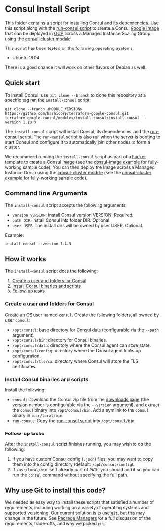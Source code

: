 # Consul Install Script

This folder contains a script for installing Consul and its dependencies. Use this script along with the
[run-consul script](https://github.com/hashicorp/terraform-google-consul/tree/master/modules/run-consul) to create a Consul [Google Image](https://cloud.google.com/compute/docs/images)
that can be deployed in [GCP](https://cloud.google.com) across a Managed Instance Scaling Group using the
[consul-cluster module](https://github.com/hashicorp/terraform-google-consul/tree/master/modules/consul-cluster).

This script has been tested on the following operating systems:

- Ubuntu 18.04

There is a good chance it will work on other flavors of Debian as well.

## Quick start

To install Consul, use `git clone --branch` to clone this repository at a specific tag run the `install-consul` script:

```
git clone --branch <MODULE_VERSION> https://github.com/hashicorp/terraform-google-consul.git
terraform-google-consul/modules/install-consul/install-consul --version 1.10.0
```

The `install-consul` script will install Consul, its dependencies, and the [run-consul script](https://github.com/hashicorp/terraform-google-consul/tree/master/modules/run-consul).
The `run-consul` script is also run when the server is booting to start Consul and configure it to automatically
join other nodes to form a cluster.

We recommend running the `install-consul` script as part of a [Packer](https://www.packer.io/) template to create a
Consul [Image](https://cloud.google.com/compute/docs/images) (see the [consul-image example](https://github.com/hashicorp/terraform-google-consul/tree/master/examples/consul-image) for
fully-working sample code). You can then deploy the Image across a Managed Instance Group using the [consul-cluster
module](https://github.com/hashicorp/terraform-google-consul/tree/master/modules/consul-cluster) (see the [consul-cluster example](https://github.com/hashicorp/terraform-google-consul/tree/master/examples/root-example) for fully-working sample code).

## Command line Arguments

The `install-consul` script accepts the following arguments:

- `version VERSION`: Install Consul version VERSION. Required.
- `path DIR`: Install Consul into folder DIR. Optional.
- `user USER`: The install dirs will be owned by user USER. Optional.

Example:

```
install-consul --version 1.8.3
```

## How it works

The `install-consul` script does the following:

1. [Create a user and folders for Consul](#create-a-user-and-folders-for-consul)
1. [Install Consul binaries and scripts](#install-consul-binaries-and-scripts)
1. [Follow-up tasks](#follow-up-tasks)

### Create a user and folders for Consul

Create an OS user named `consul`. Create the following folders, all owned by user `consul`:

- `/opt/consul`: base directory for Consul data (configurable via the `--path` argument).
- `/opt/consul/bin`: directory for Consul binaries.
- `/opt/consul/data`: directory where the Consul agent can store state.
- `/opt/consul/config`: directory where the Consul agent looks up configuration.
- `/opt/consul/tls/ca`: directory where Consul will store the TLS certificates.

### Install Consul binaries and scripts

Install the following:

- `consul`: Download the Consul zip file from the [downloads page](https://www.consul.io/downloads.html) (the version
  number is configurable via the `--version` argument), and extract the `consul` binary into `/opt/consul/bin`. Add a
  symlink to the `consul` binary in `/usr/local/bin`.
- `run-consul`: Copy the [run-consul script](https://github.com/hashicorp/terraform-google-consul/tree/master/modules/run-consul) into `/opt/consul/bin`.

### Follow-up tasks

After the `install-consul` script finishes running, you may wish to do the following:

1. If you have custom Consul config (`.json`) files, you may want to copy them into the config directory (default:
   `/opt/consul/config`).
1. If `/usr/local/bin` isn't already part of `PATH`, you should add it so you can run the `consul` command without
   specifying the full path.

## Why use Git to install this code?

We needed an easy way to install these scripts that satisfied a number of requirements, including working on a variety
of operating systems and supported versioning. Our current solution is to use `git`, but this may change in the future.
See [Package Managers](https://github.com/hashicorp/terraform-aws-consul/blob/master/_docs/package-managers.md) for a
full discussion of the requirements, trade-offs, and why we picked `git`.

